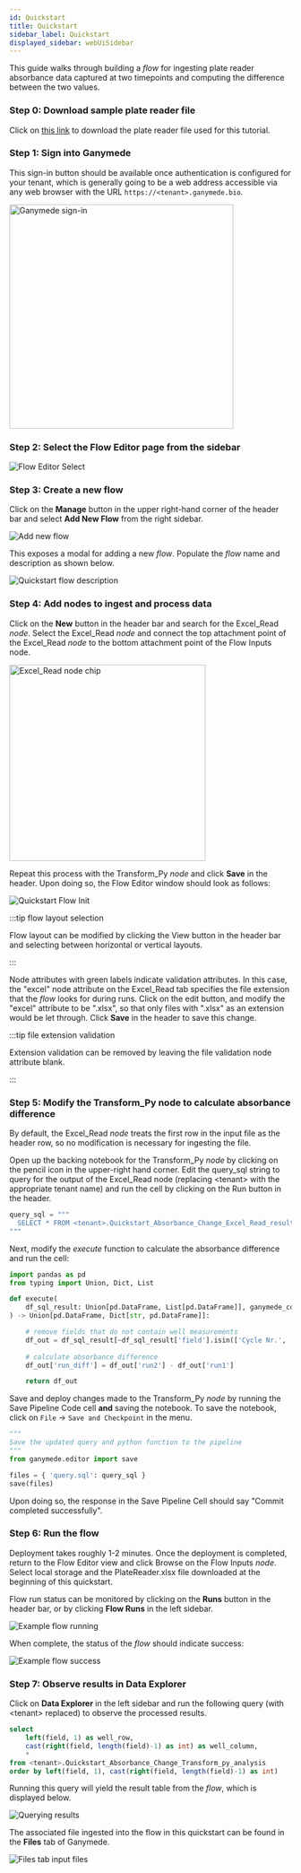 ```yaml
---
id: Quickstart
title: Quickstart
sidebar_label: Quickstart
displayed_sidebar: webUiSidebar
---
```


This guide walks through building a _flow_ for ingesting plate reader absorbance data captured at two timepoints and computing the difference between the two values.

### Step 0: Download sample plate reader file

Click on [this link](https://github.com/Ganymede-Bio/website-docusaurus/raw/04a3dfe170f4045610d72cca33e0ace6e9850f67/PlateReader.xlsx) to download the plate reader file used for this tutorial.

### Step 1: Sign into Ganymede

This sign-in button should be available once authentication is configured for your tenant, which is generally going to be a web address accessible via any web browser with the URL `https://<tenant>.ganymede.bio`.

<div class="text--center">
<img width="400" alt="Ganymede sign-in" src="https://ganymede-bio.mo.cloudinary.net/apiServer/GanymedeSignIn_20230110.png"/>
</div>

### Step 2: Select the Flow Editor page from the sidebar

<img alt="Flow Editor Select" src="https://ganymede-bio.mo.cloudinary.net/apiServer/FlowEditorSelect_20230110.png"/>

### Step 3: Create a new flow

Click on the **Manage** button in the upper right-hand corner of the header bar and select **Add New Flow** from the right sidebar.

<img alt="Add new flow" src="https://ganymede-bio.mo.cloudinary.net/apiServer/AddNewFlow_20230110.png"/>
&nbsp;


This exposes a modal for adding a new _flow_.  Populate the _flow_ name and description as shown below.

<div class="text--center">
<img alt="Quickstart flow description" src="https://ganymede-bio.mo.cloudinary.net/apiServer/QuickstartFlowDesc_20230110.png"/>
</div>

### Step 4: Add nodes to ingest and process data

Click on the **New** button in the header bar and search for the Excel_Read _node_.  Select the Excel_Read _node_ and connect the top attachment point of the Excel_Read _node_ to the bottom attachment point of the Flow Inputs node.

<div class="text--center">
<img width="350" alt="Excel_Read node chip" src="https://ganymede-bio.mo.cloudinary.net/apiServer/ExcelRead_20230110.png"/>
</div>

Repeat this process with the Transform_Py *node* and click **Save** in the header.  Upon doing so, the Flow Editor window should look as follows:

<img alt="Quickstart Flow Init" src="https://ganymede-bio.mo.cloudinary.net/apiServer/QuickstartFlow_20230110.png"/>

:::tip flow layout selection

Flow layout can be modified by clicking the View button in the header bar and selecting between horizontal or vertical layouts.

:::

Node attributes with green labels indicate validation attributes.  In this case, the "excel" node attribute on the Excel_Read tab specifies the file extension that the *flow* looks for during runs.  Click on the edit button, and modify the "excel" attribute to be ".xlsx", so that only files with ".xlsx" as an extension would be let through.  Click **Save** in the header to save this change.

:::tip file extension validation

Extension validation can be removed by leaving the file validation node attribute blank.

:::

### Step 5: Modify the Transform_Py node to calculate absorbance difference

By default, the Excel_Read _node_ treats the first row in the input file as the header row, so no modification is necessary for ingesting the file.

Open up the backing notebook for the Transform_Py _node_ by clicking on the pencil icon in the upper-right hand corner.  Edit the query_sql string to query for the output of the Excel_Read node (replacing <tenant\> with the appropriate tenant name) and run the cell by clicking on the Run button in the header.

```python
query_sql = """
  SELECT * FROM <tenant>.Quickstart_Absorbance_Change_Excel_Read_results
"""
```

Next, modify the _execute_ function to calculate the absorbance difference and run the cell:

```python
import pandas as pd
from typing import Union, Dict, List

def execute(
    df_sql_result: Union[pd.DataFrame, List[pd.DataFrame]], ganymede_context=None
) -> Union[pd.DataFrame, Dict[str, pd.DataFrame]]:

    # remove fields that do not contain well measurements
    df_out = df_sql_result[~df_sql_result['field'].isin(['Cycle Nr.', 'Time [s]', 'Temp. [°C]'])].copy()    
    
    # calculate absorbance difference
    df_out['run_diff'] = df_out['run2'] - df_out['run1']

    return df_out
```

Save and deploy changes made to the Transform_Py *node* by running the Save Pipeline Code cell **and** saving the notebook.  To save the notebook, click on `File` -> `Save and Checkpoint` in the menu.

```python
"""
Save the updated query and python function to the pipeline
"""
from ganymede.editor import save

files = { 'query.sql': query_sql }
save(files)
```

Upon doing so, the response in the Save Pipeline Cell should say "Commit completed successfully".

### Step 6: Run the flow

Deployment takes roughly 1-2 minutes.  Once the deployment is completed, return to the Flow Editor view and click Browse on the Flow Inputs _node_.  Select local storage and the PlateReader.xlsx file downloaded at the beginning of this quickstart.

Flow run status can be monitored by clicking on the **Runs** button in the header bar, or by clicking **Flow Runs** in the left sidebar.

<img alt="Example flow running" src="https://ganymede-bio.mo.cloudinary.net/apiServer/QuickstartFlowRun_20230110.png"/>

When complete, the status of the _flow_ should indicate success:

<img alt="Example flow success" src="https://ganymede-bio.mo.cloudinary.net/apiServer/QuickstartFlowSuccess_20230110.png"/>

### Step 7: Observe results in Data Explorer

Click on **Data Explorer** in the left sidebar and run the following query (with <tenant\> replaced) to observe the processed results.

```sql
select 
    left(field, 1) as well_row, 
    cast(right(field, length(field)-1) as int) as well_column,
    *
from <tenant>.Quickstart_Absorbance_Change_Transform_py_analysis 
order by left(field, 1), cast(right(field, length(field)-1) as int)
```

Running this query will yield the result table from the _flow_, which is displayed below.

<img alt="Querying results" src="https://ganymede-bio.mo.cloudinary.net/apiServer/QuickstartDataExplorer_20230110.png"/>

The associated file ingested into the flow in this quickstart can be found in the **Files** tab of Ganymede.

<img alt="Files tab input files" src="https://ganymede-bio.mo.cloudinary.net/apiServer/QuickstartFiles_20230110.png"/>

